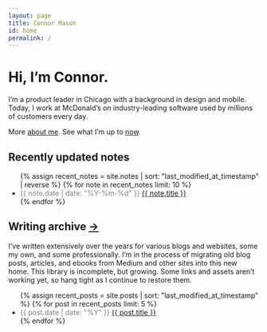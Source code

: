 ```yaml
---
layout: page
title: Connor Mason
id: home
permalink: /
---
```

# Hi, I’m Connor.

I’m a product leader in Chicago with a background in design and mobile. Today, I work at McDonald’s on industry-leading software used by millions of customers every day.

More [about me](/about). See what I’m up to [now](/now).

## Recently updated notes

<ul>
  {% assign recent_notes = site.notes | sort: "last_modified_at_timestamp" | reverse %}
  {% for note in recent_notes limit: 10 %}
    <li>
      <span style="color:hsl(0, 0%, 50%)">{{ note.date | date: "%Y-%m-%d" }}</span> <a href="{{ site.baseurl }}{{ note.url }}">{{ note.title }}</a>
    </li>
  {% endfor %}
</ul>

## Writing archive <a href="/writing">→</a>

I’ve written extensively over the years for various blogs and websites, some my own, and some professionally. I’m in the process of migrating old blog posts, articles, and ebooks from Medium and other sites into this new home. This library is incomplete, but growing. Some links and assets aren’t working yet, so hang tight as I continue to restore them.

<ul>
  {% assign recent_posts = site.posts | sort: "last_modified_at_timestamp" %}
  {% for post in recent_posts limit: 5 %}
    <li>
      <span style="color:hsl(0, 0%, 50%)">{{ post.date | date: "%Y" }}</span> <a href="{{ site.baseurl }}{{ post.url }}">{{ post.title }}</a> 
    </li>
  {% endfor %}
</ul>

